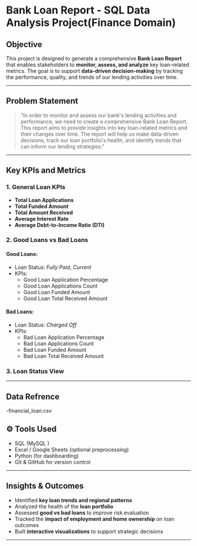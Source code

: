 #  Bank Loan Report - SQL Data Analysis Project(Finance Domain)

##  Objective
This project is designed to generate a comprehensive **Bank Loan Report** that enables stakeholders to **monitor, assess, and analyze** key loan-related metrics. The goal is to support **data-driven decision-making** by tracking the performance, quality, and trends of our lending activities over time.

---

##  Problem Statement

> "In order to monitor and assess our bank's lending activities and performance, we need to create a comprehensive Bank Loan Report. This report aims to provide insights into key loan-related metrics and their changes over time. The report will help us make data-driven decisions, track our loan portfolio's health, and identify trends that can inform our lending strategies."

---

##  Key KPIs and Metrics

### 1. **General Loan KPIs**
- **Total Loan Applications** 
- **Total Funded Amount** 
- **Total Amount Received** 
- **Average Interest Rate** 
- **Average Debt-to-Income Ratio (DTI)** 

### 2. **Good Loans vs Bad Loans**

####  Good Loans:
- Loan Status: *Fully Paid*, *Current*
- KPIs:
  - Good Loan Application Percentage
  - Good Loan Applications Count
  - Good Loan Funded Amount
  - Good Loan Total Received Amount

####  Bad Loans:
- Loan Status: *Charged Off*
- KPIs:
  - Bad Loan Application Percentage
  - Bad Loan Applications Count
  - Bad Loan Funded Amount
  - Bad Loan Total Received Amount

### 3. **Loan Status View**


---

## Data Refrence
-financial_loan.csv

## ⚙ Tools Used

- SQL (MySQL )
- Excel / Google Sheets (optional preprocessing)
- Python (for dashboarding)
- Git & GitHub for version control

---

##  Insights & Outcomes

- Identified **key loan trends and regional patterns**
- Analyzed the health of the **loan portfolio**
- Assessed **good vs bad loans** to improve risk evaluation
- Tracked the **impact of employment and home ownership** on loan outcomes
- Built **interactive visualizations** to support strategic decisions

---





